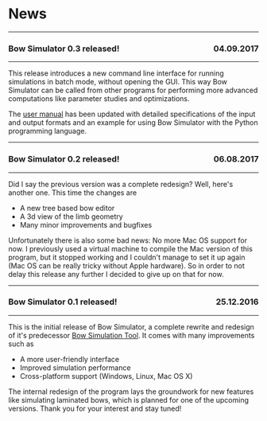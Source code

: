 # News

---

### <p style="text-align:left;">Bow Simulator 0.3 released! <span style="float:right;">04.09.2017</span></p>

---

This release introduces a new command line interface for running simulations in batch mode, without opening the GUI. This way Bow Simulator can be called from other programs for performing more advanced computations like parameter studies and optimizations.

The [user manual](resources.md) has been updated with detailed specifications of the input and output formats and an example for using Bow Simulator with the Python programming language.

---

### <p style="text-align:left;">Bow Simulator 0.2 released! <span style="float:right;">06.08.2017</span></p>

---

Did I say the previous version was a complete redesign? Well, here's another one. This time the changes are

* A new tree based bow editor
* A 3d view of the limb geometry
* Many minor improvements and bugfixes

Unfortunately there is also some bad news: No more Mac OS support for now. I previously used a virtual machine to compile the Mac version of this program, but it stopped working and I couldn't manage to set it up again (Mac OS can be really tricky without Apple hardware). So in order to not delay this release any further I decided to give up on that for now.

---

### <p style="text-align:left;">Bow Simulator 0.1 released! <span style="float:right;">25.12.2016</span></p>

---

This is the initial release of Bow Simulator, a complete rewrite and redesign of it's predecessor [Bow Simulation Tool](https://sourceforge.net/projects/bowsimulationtool).
It comes with many improvements such as

* A more user-friendly interface
* Improved simulation performance
* Cross-platform support (Windows, Linux, Mac OS X)

The internal redesign of the program lays the groundwork for new features like simulating laminated bows, which is planned for one of the upcoming versions.
Thank you for your interest and stay tuned!
